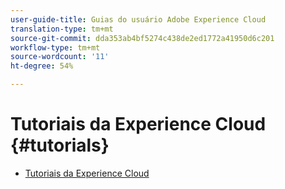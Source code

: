 ```yaml
---
user-guide-title: Guias do usuário Adobe Experience Cloud
translation-type: tm+mt
source-git-commit: dda353ab4bf5274c438de2ed1772a41950d6c201
workflow-type: tm+mt
source-wordcount: '11'
ht-degree: 54%

---
```



# Tutoriais da Experience Cloud {#tutorials}

+ [Tutoriais da Experience Cloud](home.md)
